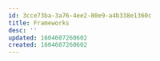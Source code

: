 ```yaml
---
id: 3cce73ba-3a76-4ee2-80e9-a4b338e1360c
title: Frameworks
desc: ''
updated: 1604607260602
created: 1604607260602
---
```


